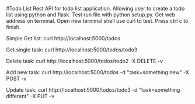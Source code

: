 #Todo List
Rest API  for todo list application.
Allowing user to create a todo list using python and flask.
Test run file with python setup.py.
Get web address on terminal.
Open new ternimal shell use curl to test.
Press ctrl c to finish.

Simple Get list:
curl http://localhost:5000/todos

Get single task: 
curl http://localhost:5000/todos/todo3

Delete task:
curl http://localhost:5000/todos/todo2 -X DELETE -v

Add new task:
curl http://localhost:5000/todos -d "task=something new" -X POST -v

Update task:
curl http://localhost:5000/todos/todo3 -d "task=something different" -X PUT -v


